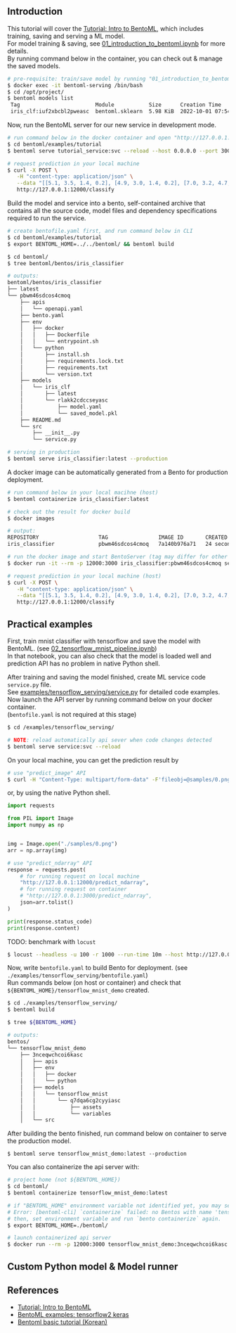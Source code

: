 ## Introduction
This tutorial will cover the [Tutorial: Intro to BentoML], which includes training, saving and serving a ML model.  
For model training & saving, see [01_introduction_to_bentoml.ipynb] for more details.  
By running command below in the container, you can check out & manage the saved models.  
```bash
# pre-requisite: train/save model by running "01_introduction_to_bentoml.ipynb"
$ docker exec -it bentoml-serving /bin/bash
$ cd /opt/project/
$ bentoml models list
 Tag                        Module           Size      Creation Time
 iris_clf:iuf2xbcbl2pweasc  bentoml.sklearn  5.98 KiB  2022-10-01 07:54:25
```

Now, run the BentoML server for our new service in development mode.  
```bash
# run command below in the docker container and open "http://127.0.0.1:12000/" in your browser
$ cd bentoml/examples/tutorial
$ bentoml serve tutorial_service:svc --reload --host 0.0.0.0 --port 3000

# request prediction in your local machine
$ curl -X POST \
   -H "content-type: application/json" \
   --data "[[5.1, 3.5, 1.4, 0.2], [4.9, 3.0, 1.4, 0.2], [7.0, 3.2, 4.7, 1.4], [6.8, 3.2, 5.9, 2.3]]" \
   http://127.0.0.1:12000/classify
```

Build the model and service into a bento, self-contained archive that contains all the source code, model files and dependency specifications required to run the service.
```bash
# create bentofile.yaml first, and run command below in CLI
$ cd bentoml/examples/tutorial
$ export BENTOML_HOME=../../bentoml/ && bentoml build

$ cd bentoml/
$ tree bentoml/bentos/iris_classifier

# outputs:
bentoml/bentos/iris_classifier
├── latest
└── pbwm46sdcos4cmoq
    ├── apis
    │   └── openapi.yaml
    ├── bento.yaml
    ├── env
    │   ├── docker
    │   │   ├── Dockerfile
    │   │   └── entrypoint.sh
    │   └── python
    │       ├── install.sh
    │       ├── requirements.lock.txt
    │       ├── requirements.txt
    │       └── version.txt
    ├── models
    │   └── iris_clf
    │       ├── latest
    │       └── rlakk2cdccseyasc
    │           ├── model.yaml
    │           └── saved_model.pkl
    ├── README.md
    └── src
        ├── __init__.py
        └── service.py

# serving in production
$ bentoml serve iris_classifier:latest --production
```

A docker image can be automatically generated from a Bento for production deployment.  
```bash
# run command below in your local macihne (host)
$ bentoml containerize iris_classifier:latest

# check out the result for docker build
$ docker images

# output: 
REPOSITORY                   TAG                IMAGE ID       CREATED          SIZE
iris_classifier              pbwm46sdcos4cmoq   7a140b976a71   24 seconds ago   834MB

# run the docker image and start BentoServer (tag may differ for other environment)
$ docker run -it --rm -p 12000:3000 iris_classifier:pbwm46sdcos4cmoq serve --production

# request prediction in your local machine (host)
$ curl -X POST \
   -H "content-type: application/json" \
   --data "[[5.1, 3.5, 1.4, 0.2], [4.9, 3.0, 1.4, 0.2], [7.0, 3.2, 4.7, 1.4], [6.8, 3.2, 5.9, 2.3]]" \
   http://127.0.0.1:12000/classify
```


## Practical examples
First, train mnist classifier with tensorflow and save the model with BentoML. (see [02_tensorflow_mnist_pipeline.ipynb])  
In that notebook, you can also check that the model is loaded well and prediction API has no problem in native Python shell.

After training and saving the model finished, create ML service code `service.py` file.  
See [examples/tensorflow_serving/service.py] for detailed code examples.  
Now launch the API server by running command below on your docker container.  
(`bentofile.yaml` is not required at this stage)
```bash
$ cd /examples/tensorflow_serving/

# NOTE: reload automatically api sever when code changes detected
$ bentoml serve service:svc --reload
```

On your local machine, you can get the prediction result by 
```bash
# use "predict_image" API
$ curl -H "Content-Type: multipart/form-data" -F'fileobj=@samples/0.png;type=image/png' http://127.0.0.1:12000/predict_image
```
or, by using the native Python shell.
```python
import requests

from PIL import Image
import numpy as np


img = Image.open("./samples/0.png")
arr = np.array(img)

# use "predict_ndarray" API
response = requests.post(
    # for running request on local machine
    "http://127.0.0.1:12000/predict_ndarray",
    # for running request on container
    # "http://127.0.0.1:3000/predict_ndarray",
    json=arr.tolist()
)

print(response.status_code)
print(response.content)
```

TODO: benchmark with `locust`
```bash
$ locust --headless -u 100 -r 1000 --run-time 10m --host http://127.0.0.1:3000
```

Now, write `bentofile.yaml` to build Bento for deployment. (see `./examples/tensorflow_serving/bentofile.yaml`)  
Run commands below (on host or container) and check that `${BENTOML_HOME}/tensorflow_mnist_demo` created.
```bash
$ cd ./examples/tensorflow_serving/
$ bentoml build

$ tree ${BENTOML_HOME}

# outputs:
bentos/
└── tensorflow_mnist_demo
    ├── 3nceqwchcoi6kasc
    │   ├── apis
    │   ├── env
    │   │   ├── docker
    │   │   └── python
    │   ├── models
    │   │   └── tensorflow_mnist
    │   │       └── q7dqa6cg2cyyiasc
    │   │           ├── assets
    │   │           └── variables
    │   └── src
```

After building the bento finished, run command below on container to serve the production model.  
```
$ bentoml serve tensorflow_mnist_demo:latest --production
```

You can also containerize the api server with:
```bash
# project home (not ${BENTOML_HOME})
$ cd bentoml/
$ bentoml containerize tensorflow_mnist_demo:latest

# if "BENTOML_HOME" environment variable not identified yet, you may see below error message.
# Error: [bentoml-cli] `containerize` failed: no Bentos with name 'tensorflow_mnist_demo' exist in BentoML store <osfs '/home/youjin2/bentoml/bentos'>
# then, set environment variable and run `bento containerize` again.
$ export BENTOML_HOME=./bentoml/

# launch containerized api server
$ docker run --rm -p 12000:3000 tensorflow_mnist_demo:3nceqwchcoi6kasc serve --production
```




## Custom Python model & Model runner





## References
- [Tutorial: Intro to BentoML]
- [BentoML examples: tensorflow2 keras]
- [Bentoml basic tutorial (Korean)]



[Tutorial: Intro to BentoML]: https://docs.bentoml.org/en/latest/tutorial.html
[1.0.0 Migration Guide]: https://docs.bentoml.org/en/latest/guides/migration.html
[Bentoml basic tutorial (Korean)]: https://zzsza.github.io/mlops/2021/04/18/bentoml-basic/
[01_introduction_to_bentoml.ipynb]: https://github.com/youjin2/mlops/blob/main/bentoml/examples/01_introduction_to_bentoml.ipynb
[02_tensorflow_mnist_pipeline.ipynb]: https://github.com/youjin2/mlops/blob/main/bentoml/examples/02_tensorflow_mnist_pipeline.ipynb
[examples/tensorflow_serving/service.py]: https://github.com/youjin2/mlops/blob/main/bentoml/examples/tensorflow_serving/service.py
[BentoML examples: tensorflow2 keras]: https://github.com/bentoml/BentoML/tree/main/examples/tensorflow2_keras
[tmp]: https://towardsdatascience.com/bentoml-create-an-ml-powered-prediction-service-in-minutes-23d135d6ca76

